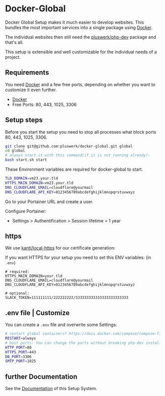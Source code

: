 # Docker-Global

Docker Global Setup makes it much easier to develop websites. This bundles the most important services into a single package using [Docker](https://docker.com).

The individual websites then still need the [pluswerk/php-dev](https://github.com/pluswerk/php-dev) package and that's all.

This setup is extensible and well customizable for the individual needs of a project.

## Requirements

You need [Docker](https://docker.com) and a few free ports, depending on whether you want to customize it even further.

* [Docker](https://docker.com)
* Free Ports: 80, 443, 1025, 3306

## Setup steps

Before you start the setup you need to stop all processes what block ports 80, 443, 1025, 3306.

````bash
git clone git@github.com:pluswerk/docker-global.git global
cd global
# always start it with this command(if it is not running already):
bash start.sh start
````

These Environment variables are required for docker-global to start.

````bash
TLD_DOMAIN=vm23.your.tld
HTTPS_MAIN_DOMAIN=vm23.your.tld
DNS_CLOUDFLARE_EMAIL=cloudflare@yourmail
DNS_CLOUDFLARE_API_KEY=0123456789abcdefghijklmnopqrstuvwxyz
````

Go to your Portainer URL and create a user.

Configure Portainer:

* Settings > Authentification > Session lifetime = 1 year

## https

We use [kanti/local-https](https://github.com/Kanti/local-https) for our certificate generation:

If you want HTTPS for your setup you need to set this ENV variables: (in `.env`)

````bash:
# required:
HTTPS_MAIN_DOMAIN=your.tld
DNS_CLOUDFLARE_EMAIL=cloudflare@yourmail
DNS_CLOUDFLARE_API_KEY=0123456789abcdefghijklmnopqrstuvwxyz

# optional:
SLACK_TOKEN=111111111/222222222/333333333333333333333333
````

## .env file | Customize

You can create a `.env` file and overwrite some Settings:

````bash
# restart global containers? https://docs.docker.com/compose/compose-file/#restart
RESTART=always
# host ports: You can change the ports without breaking php-dev installations. (maybe if you change 80 or 443)
HTTP_PORT=80
HTTPS_PORT=443
DB_PORT=3306
SMTP_PORT=1025
````

## further Documentation

See the [Documentation](docs/index.md) of this Setup System.
